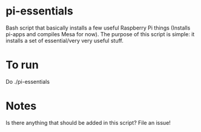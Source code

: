 # pi-essentials

Bash script that basically installs a few useful Raspberry Pi things (Installs pi-apps and compiles Mesa for now). The purpose of this script is simple: it installs a set of essential/very very useful stuff.
# To run

Do ./pi-essentials

# Notes

Is there anything that should be added in this script? File an issue!
